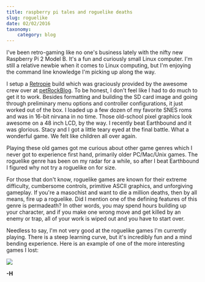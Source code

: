 ```yaml
---
title: raspberry pi tales and roguelike deaths
slug: roguelike
date: 02/02/2016
taxonomy:
    category: blog
---
```


I've been retro-gaming like no one's business lately with the nifty new Raspberry Pi 2 Model B. It's a fun and curiously small Linux computer. I'm still a relative newbie when it comes to Linux computing, but I'm enjoying the command line knowledge I'm picking up along the way.

I setup a [Retropie](http://blog.petrockblock.com/retropie/) build which was graciously provided by the awesome crew over at [petRockBlog](http://blog.petrockblock.com/). To be honest, I don't feel like I had to do much to get it to work. Besides formatting and building the SD card image and going through preliminary menu options and controller configurations, it just worked out of the box. I loaded up a few dozen of my favorite SNES roms and was in 16-bit nirvana in no time. Those old-school pixel graphics look awesome on a 48 inch LCD, by the way. I recently beat Earthbound and it was glorious. Stacy and I got a little teary eyed at the final battle. What a wonderful game. We felt like children all over again.

Playing these old games got me curious about other game genres which I never got to experience first hand, primarily older PC/Mac/Unix games. The roguelike genre has been on my radar for a while, so after I beat Earthbound I figured why not try a roguelike on for size.

For those that don't know, roguelike games are known for their extreme difficulty, cumbersome controls, primitive ASCII graphics, and unforgiving gameplay. If you're a masochist and want to die a million deaths, then by all means, fire up a roguelike. Did I mention one of the defining features of this genre is permadeath? In other words, you may spend hours building up your character, and if you make one wrong move and get killed by an enemy or trap, all of your work is wiped out and you have to start over.  

Needless to say, I'm not very good at the roguelike games I'm currently playing. There is a steep learning curve, but it's incredibly fun and a mind bending experience. Here is an example of one of the more interesting games I lost:

![](../roguelike/brogue-die.png)

**-H**

